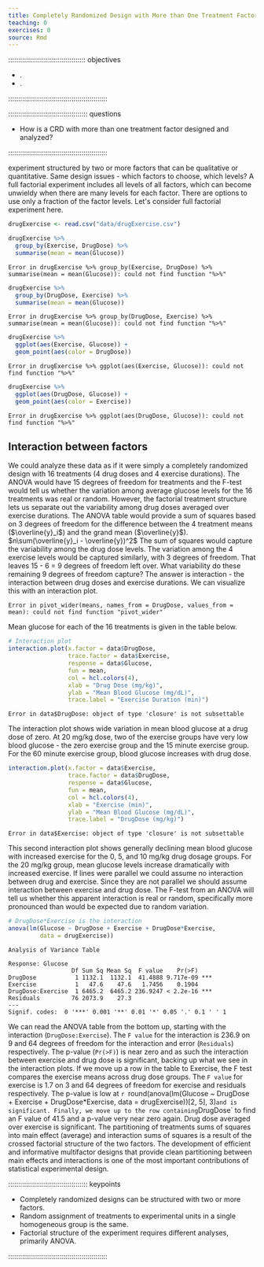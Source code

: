 ```yaml
---
title: Completely Randomized Design with More than One Treatment Factor
teaching: 0
exercises: 0
source: Rmd
---
```


::::::::::::::::::::::::::::::::::::::: objectives

- .
- .

::::::::::::::::::::::::::::::::::::::::::::::::::

:::::::::::::::::::::::::::::::::::::::: questions

- How is a CRD with more than one treatment factor designed and analyzed?

::::::::::::::::::::::::::::::::::::::::::::::::::

experiment structured by two or more factors that can be qualitative or quantitative. Same design issues - which factors to choose, which levels? A full factorial experiment includes all levels of all factors,
which can become unwieldy when there are many levels for each factor. There are options to use only a fraction of the factor levels. Let's consider full factorial experiment here.





``` r
drugExercise <- read.csv("data/drugExercise.csv")

drugExercise %>% 
  group_by(Exercise, DrugDose) %>% 
  summarise(mean = mean(Glucose))
```

``` error
Error in drugExercise %>% group_by(Exercise, DrugDose) %>% summarise(mean = mean(Glucose)): could not find function "%>%"
```

``` r
drugExercise %>% 
  group_by(DrugDose, Exercise) %>% 
  summarise(mean = mean(Glucose))
```

``` error
Error in drugExercise %>% group_by(DrugDose, Exercise) %>% summarise(mean = mean(Glucose)): could not find function "%>%"
```

``` r
drugExercise %>% 
  ggplot(aes(Exercise, Glucose)) + 
  geom_point(aes(color = DrugDose))
```

``` error
Error in drugExercise %>% ggplot(aes(Exercise, Glucose)): could not find function "%>%"
```

``` r
drugExercise %>% 
  ggplot(aes(DrugDose, Glucose)) + 
  geom_point(aes(color = Exercise))
```

``` error
Error in drugExercise %>% ggplot(aes(DrugDose, Glucose)): could not find function "%>%"
```

## Interaction between factors
We could analyze these data as if it were simply a completely randomized design
with 16 treatments (4 drug doses and 4 exercise durations). The ANOVA would have 
15 degrees of freedom for treatments and the F-test would tell us whether the variation among average glucose levels for the 16 treatments was real or random.
However, the factorial treatment structure lets us separate out the variability
among drug doses averaged over exercise durations. The ANOVA table would provide 
a sum of squares based on 3 degrees of freedom for the difference between the 4 treatment means ($\overline{y}_i$) and the grand mean ($\overline{y}$).  
$n\sum(\overline{y}_i - \overline{y})^2$
The sum of squares would capture the variability among the drug dose levels.
The variation among the 4 exercise levels would be captured similarly, with 3
degrees of freedom. That leaves 15 - 6 = 9 degrees of freedom left over. What 
variability do these remaining 9 degrees of freedom capture? The answer is
interaction - the interaction between drug doses and exercise durations. We can
visualize this with an interaction plot.


``` error
Error in pivot_wider(means, names_from = DrugDose, values_from = mean): could not find function "pivot_wider"
```

Mean glucose for each of the 16 treatments is given in the table below.

``` r
# Interaction plot
interaction.plot(x.factor = data$DrugDose,
                 trace.factor = data$Exercise,
                 response = data$Glucose,
                 fun = mean,
                 col = hcl.colors(4),
                 xlab = "Drug Dose (mg/kg)",
                 ylab = "Mean Blood Glucose (mg/dL)",
                 trace.label = "Exercise Duration (min)")
```

``` error
Error in data$DrugDose: object of type 'closure' is not subsettable
```

The interaction plot shows wide variation in mean blood glucose at a drug dose 
of zero. At 20 mg/kg dose, two of the exercise groups have very low blood 
glucose - the zero exercise group and the 15 minute exercise group. For the 60 minute exercise group, blood glucose increases with drug dose.


``` r
interaction.plot(x.factor = data$Exercise,
                 trace.factor = data$DrugDose,
                 response = data$Glucose,
                 fun = mean,
                 col = hcl.colors(4),
                 xlab = "Exercise (min)",
                 ylab = "Mean Blood Glucose (mg/dL)",
                 trace.label = "DrugDose (mg/kg)")
```

``` error
Error in data$Exercise: object of type 'closure' is not subsettable
```

This second interaction plot shows generally declining mean blood glucose with
increased exercise for the 0, 5, and 10 mg/kg drug dosage groups. For the 20 
mg/kg group, mean glucose levels increase dramatically with increased exercise.
If lines were parallel we could assume no interaction between drug and exercise. Since they are not  parallel we should assume interaction between exercise and drug dose. The F-test from an ANOVA will tell us whether this apparent 
interaction is real or random, specifically more pronounced than would be
expected due to random variation.


``` r
# DrugDose*Exercise is the interaction
anova(lm(Glucose ~ DrugDose + Exercise + DrugDose*Exercise, 
         data = drugExercise))
```

``` output
Analysis of Variance Table

Response: Glucose
                  Df Sum Sq Mean Sq  F value    Pr(>F)    
DrugDose           1 1132.1  1132.1  41.4888 9.717e-09 ***
Exercise           1   47.6    47.6   1.7456    0.1904    
DrugDose:Exercise  1 6465.2  6465.2 236.9247 < 2.2e-16 ***
Residuals         76 2073.9    27.3                       
---
Signif. codes:  0 '***' 0.001 '**' 0.01 '*' 0.05 '.' 0.1 ' ' 1
```

We can read the ANOVA table from the bottom up, starting with the interaction
(`DrugDose:Exercise`). The `F value` for the interaction is 
236.9
on 9 and 64 degrees of freedom for the interaction and error (`Residuals`)
respectively. The p-value (`Pr(>F)`) is near zero and as such the interaction
between exercise and drug dose is significant, backing up what we see in the 
interaction plots. If we move up a row in the table to Exercise, the F test 
compares the exercise means across drug dose groups. The `F value` for exercise
is 
1.7
on 3 and 64 degrees of freedom for exercise and residuals respectively. The 
p-value  is low at
`r `round(anova(lm(Glucose ~ DrugDose + Exercise + DrugDose*Exercise, data = drugExercise))[2, 5], 3)`
and is significant. Finally, we move up to the row containing `DrugDose` to
find an F value of 
41.5
and a p-value very near zero again. Drug dose averaged over exercise is 
significant.
The partitioning of treatments sums of squares into main effect (average) and 
interaction sums of squares is a result of the crossed factorial structure of 
the two factors. The development of efficient and informative multifactor 
designs that provide clean partitioning between main effects and interactions
is one of the most important contributions of statistical experimental design.

:::::::::::::::::::::::::::::::::::::::: keypoints

- Completely randomized designs can be structured with two or more factors.
- Random assignment of treatments to experimental units in a single homogeneous group is the same.
- Factorial structure of the experiment requires different analyses, primarily
ANOVA.

::::::::::::::::::::::::::::::::::::::::::::::::::


